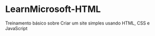 # LearnMicrosoft-HTML
Treinamento básico sobre Criar um site simples usando HTML, CSS e JavaScript 
